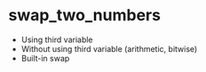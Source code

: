 # swap_two_numbers
- Using third variable
- Without using third variable (arithmetic, bitwise)
- Built-in swap
